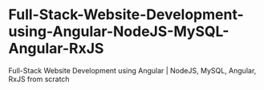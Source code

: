 # Full-Stack-Website-Development-using-Angular-NodeJS-MySQL-Angular-RxJS
Full-Stack Website Development using Angular | NodeJS, MySQL, Angular, RxJS from scratch
